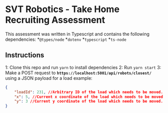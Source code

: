 # SVT Robotics - Take Home Recruiting Assessment

This assessment was written in Typescript and contains the following dependencies:
    *`@types/node`
    *`dotenv`
    *`typescript`
    *`ts-node`

## Instructions

1: Clone this repo and run `yarn` to install dependencies
2: Run `yarn start`
3: Make a POST request to **`https://localhost:5001/api/robots/closest/`** using a JSON payload for a load
    example:

```json
{
    "loadId": 231, //Arbitrary ID of the load which needs to be moved.
    "x": 5, //Current x coordinate of the load which needs to be moved.
    "y": 3 //Current y coordinate of the load which needs to be moved.
}
```
